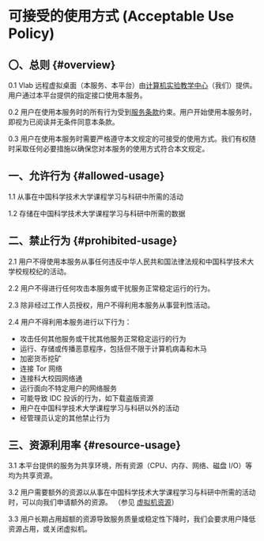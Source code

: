 # 可接受的使用方式 (Acceptable Use Policy)

## 〇、总则 {#overview}

0.1 Vlab 远程虚拟桌面（本服务、本平台）由[计算机实验教学中心](http://cs.ustc.edu.cn/)（我们）提供。用户通过本平台提供的指定接口使用本服务。

0.2 用户在使用本服务时的所有行为受到[服务条款](terms-of-service.md)约束。用户开始使用本服务时，即视为已阅读并无条件同意本条款。

0.3 用户在使用本服务时需要严格遵守本文规定的可接受的使用方式。我们有权随时采取任何必要措施以确保您对本服务的使用方式符合本文规定。

## 一、允许行为 {#allowed-usage}

1.1 从事在中国科学技术大学课程学习与科研中所需的活动

1.2 存储在中国科学技术大学课程学习与科研中所需的数据

## 二、禁止行为 {#prohibited-usage}

2.1 用户不得使用本服务从事任何违反中华人民共和国法律法规和中国科学技术大学校规校纪的活动。

2.2 用户不得进行任何攻击本服务或干扰服务正常稳定运行的行为。

2.3 除非经过工作人员授权，用户不得利用本服务从事营利性活动。

2.4 用户不得利用本服务进行以下行为：

- 攻击任何其他服务或干扰其他服务正常稳定运行的行为
- 运行、存储或传播恶意程序，包括但不限于计算机病毒和木马
- 加密货币挖矿
- 连接 Tor 网络
- 连接科大校园网络通
- 运行面向不特定用户的网络服务
- 可能导致 IDC 投诉的行为，如下载盗版资源
- 用户在中国科学技术大学课程学习与科研以外的活动
- 经管理员认定的其他禁止行为

## 三、资源利用率 {#resource-usage}

3.1 本平台提供的服务为共享环境，所有资源（CPU、内存、网络、磁盘 I/O）等均为共享资源。

3.2 用户需要额外的资源以从事在中国科学技术大学课程学习与科研中所需的活动时，可以向我们申请额外的资源。
（参见 [虚拟机资源](../resources.md)）

3.3 用户长期占用超额的资源导致服务质量或稳定性下降时，我们会要求用户降低资源占用，或关闭虚拟机。
